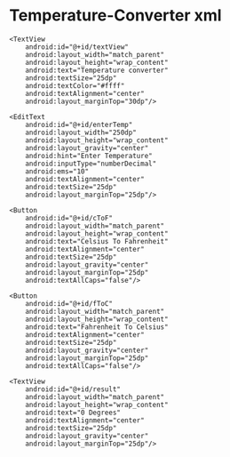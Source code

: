 # Temperature-Converter xml 
<?xml version="1.0" encoding="utf-8"?>
<LinearLayout xmlns:android="http://schemas.android.com/apk/res/android"
    xmlns:app="http://schemas.android.com/apk/res-auto"
    xmlns:tools="http://schemas.android.com/tools"
    android:layout_width="match_parent"
    android:layout_height="match_parent"
    android:orientation="vertical"
    tools:context=".MainActivity">

    <TextView
        android:id="@+id/textView"
        android:layout_width="match_parent"
        android:layout_height="wrap_content"
        android:text="Temperature converter"
        android:textSize="25dp"
        android:textColor="#ffff"
        android:textAlignment="center"
        android:layout_marginTop="30dp"/>

    <EditText
        android:id="@+id/enterTemp"
        android:layout_width="250dp"
        android:layout_height="wrap_content"
        android:layout_gravity="center"
        android:hint="Enter Temperature"
        android:inputType="numberDecimal"
        android:ems="10"
        android:textAlignment="center"
        android:textSize="25dp"
        android:layout_marginTop="25dp"/>

    <Button
        android:id="@+id/cToF"
        android:layout_width="match_parent"
        android:layout_height="wrap_content"
        android:text="Celsius To Fahrenheit"
        android:textAlignment="center"
        android:textSize="25dp"
        android:layout_gravity="center"
        android:layout_marginTop="25dp"
        android:textAllCaps="false"/>

    <Button
        android:id="@+id/fToC"
        android:layout_width="match_parent"
        android:layout_height="wrap_content"
        android:text="Fahrenheit To Celsius"
        android:textAlignment="center"
        android:textSize="25dp"
        android:layout_gravity="center"
        android:layout_marginTop="25dp"
        android:textAllCaps="false"/>

    <TextView
        android:id="@+id/result"
        android:layout_width="match_parent"
        android:layout_height="wrap_content"
        android:text="0 Degrees"
        android:textAlignment="center"
        android:textSize="25dp"
        android:layout_gravity="center"
        android:layout_marginTop="25dp"/>
</LinearLayout>
